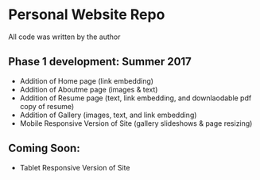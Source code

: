 # Personal Website Repo
  All code was written by the author

## Phase 1 development: Summer 2017
  * Addition of Home page (link embedding)
  * Addition of Aboutme page (images & text)
  * Addition of Resume page (text, link embedding, and downlaodable pdf copy of resume)
  * Addition of Gallery (images, text, and link embedding)
  * Mobile Responsive Version of Site (gallery slideshows & page resizing)

## Coming Soon: 
  * Tablet Responsive Version of Site
 
